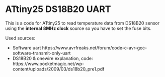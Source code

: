 # ATtiny25 DS18B20 UART
This is a code for ATtiny25 to read temperature data from DS18B20 sensor<br/>
using the <b>internal 8MHz clock</b> source so you have to set the fuse bits.

Used sources:
<ul>
	<li>Software uart https://www.avrfreaks.net/forum/code-c-avr-gcc-software-transmit-only-uart</li>
	<li>DS18B20 & onewire explanation, code: https://www.pocketmagic.net/wp-content/uploads/2009/03/ds18b20_pre1.pdf</li>
</ul>
